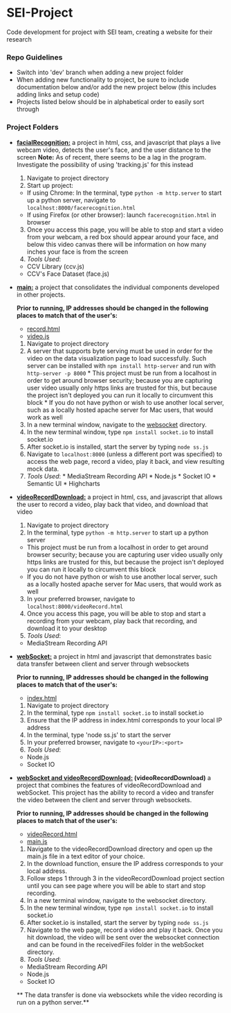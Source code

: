 # SEI-Project
Code development for project with SEI team, creating a website for their research

### Repo Guidelines

- Switch into 'dev' branch when adding a new project folder
- When adding new functionality to project, be sure to include documentation below and/or add the new project below (this includes adding links and setup code)
- Projects listed below should be in alphabetical order to easily sort through

### Project Folders

- **[facialRecognition:](facialRecognition)** a project in html, css, and javascript that plays a live webcam video, detects the user's face, and the user distance to the screen **Note:** As of recent, there seems to be a lag in the program. Investigate the possibility of using 'tracking.js' for this instead

  1. Navigate to project directory
  2. Start up project:
    * If using Chrome: In the terminal, type `python -m http.server` to start up a python server, navigate to `localhost:8000/facerecognition.html`
    * If using Firefox (or other browser): launch `facerecognition.html` in browser
  3. Once you access this page, you will be able to stop and start a video from your webcam, a red box should appear around your face, and below this video canvas there will be information on how many inches your face is from the screen
  4. *Tools Used*:
    * CCV Library (ccv.js)
    * CCV's Face Dataset (face.js)

- **[main:](main)** a project that consolidates the individual components developed in other projects.

    **Prior to running, IP addresses should be changed in the following places to match that of the user's:**
    * [record.html](https://github.com/KatAnne/SEI-Project/blob/dev/main/record.html#L9)
    * [video.js](https://github.com/KatAnne/SEI-Project/blob/dev/main/assets/js/video.js#L136)

    1. Navigate to project directory
    2. A server that supports byte serving must be used in order for the video on the data visualization page to load successfully. Such server can be installed with `npm install http-server` and run with `http-server -p 8000`
      * This project must be run from a localhost in order to get around browser security; because you are capturing user video usually only https links are trusted for this, but because the project isn't deployed you can run it locally to circumvent this block
      * If you do not have python or wish to use another local server, such as a locally hosted apache server for Mac users, that would work as well
    3. In a new terminal window, navigate to the [websocket](webSocket) directory.
    5. In the new terminal window, type `npm install socket.io` to install socket.io
    6. After socket.io is installed, start the server by typing `node ss.js`
    7. Navigate to `localhost:8000` (unless a different port was specified) to access the web page, record a video, play it back, and view resulting mock data.
    8. *Tools Used*:
      * MediaStream Recording API
      * Node.js
      * Socket IO
      * Semantic UI
      * Highcharts


- **[videoRecordDownload:](videoRecordDownload)** a project in html, css, and javascript that allows the user to record a video, play back that video, and download that video

  1. Navigate to project directory
  2. In the terminal, type `python -m http.server` to start up a python server
    * This project must be run from a localhost in order to get around browser security; because you are capturing user video usually only https links are trusted for this, but because the project isn't deployed you can run it locally to circumvent this block
    * If you do not have python or wish to use another local server, such as a locally hosted apache server for Mac users, that would work as well
  3. In your preferred browser, navigate to `localhost:8000/videoRecord.html`
  4. Once you access this page, you will be able to stop and start a recording from your webcam, play back that recording, and download it to your desktop
  5. *Tools Used*:
    * MediaStream Recording API

- **[webSocket:](webSocket)** a project in html and javascript that demonstrates basic data transfer between client and server through websockets

  **Prior to running, IP addresses should be changed in the following places to match that of the user's:**
  * [index.html](https://github.com/KatAnne/SEI-Project/blob/dev/main/record.html#L39)

  1. Navigate to project directory
  2. In the terminal, type `npm install socket.io` to install socket.io
  3. Ensure that the IP address in index.html corresponds to your local IP address
  4. In the terminal, type 'node ss.js' to start the server
  5. In your preferred browser, navigate to `<yourIP>:<port>`
  5. *Tools Used*:
    * Node.js
    * Socket IO


- **[webSocket and videoRecordDownload:](webSocket) (videoRecordDownload)** a project that combines the features of videoRecordDownload and webSocket. This project has the ability to record a video and transfer the video between the client and server through websockets.

  **Prior to running, IP addresses should be changed in the following places to match that of the user's:**
  * [videoRecord.html](https://github.com/KatAnne/SEI-Project/blob/dev/videoRecordDownload/videoRecord.html#L9)
  * [main.js](https://github.com/KatAnne/SEI-Project/blob/dev/videoRecordDownload/js/main.js#L136)

  1. Navigate to the videoRecordDownload directory and open up the main.js file
     in a text editor of your choice.
  2. In the download function, ensure the IP address corresponds to your local address.
  3. Follow steps 1 through 3 in the videoRecordDownload project section until you can
     see page where you will be able to start and stop recording.
  4. In a new terminal window, navigate to the websocket directory.
  5. In the new terminal window, type `npm install socket.io` to install socket.io
  6. After socket.io is installed, start the server by typing `node ss.js`
  7. Navigate to the web page, record a video and play it back. Once you hit download, the video will be sent over the websocket connection and can be found in the receivedFiles folder in the webSocket directory.
  8. *Tools Used*:
    * MediaStream Recording API
    * Node.js
    * Socket IO

  ** The data transfer is done via websockets while the video recording is run
  on a python server.**
